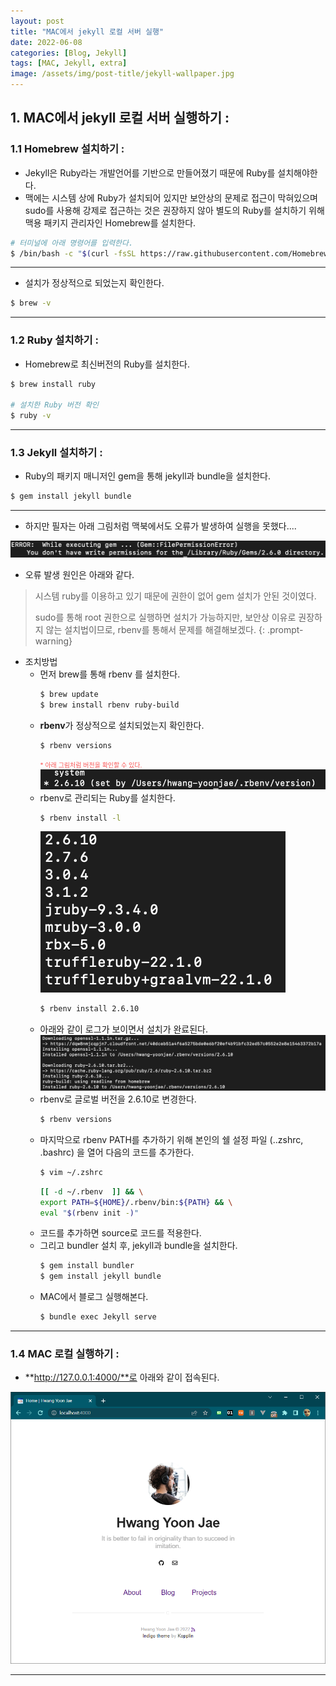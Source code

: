 ```yaml
---
layout: post
title: "MAC에서 jekyll 로컬 서버 실행"
date: 2022-06-08
categories: [Blog, Jekyll]
tags: [MAC, Jekyll, extra]
image: /assets/img/post-title/jekyll-wallpaper.jpg
---
```


## 1. MAC에서 jekyll 로컬 서버 실행하기 :
### 1.1 Homebrew 설치하기 :
- Jekyll은 Ruby라는 개발언어를 기반으로 만들어졌기 때문에 Ruby를 설치해야한다.
- 맥에는 시스템 상에 Ruby가 설치되어 있지만 보안상의 문제로 접근이 막혀있으며 sudo를 사용해 강제로 접근하는 것은 권장하지 않아 별도의 Ruby를 설치하기 위해 맥용 패키지 관리자인 Homebrew를 설치한다.

```bash
# 터미널에 아래 명령어를 입력한다.
$ /bin/bash -c "$(curl -fsSL https://raw.githubusercontent.com/Homebrew/install/master/install.sh)"
```

* * *

- 설치가 정상적으로 되었는지 확인한다.

```bash
$ brew -v
```

* * *

### 1.2 Ruby 설치하기 :

- Homebrew로 최신버전의 Ruby를 설치한다.

```bash
$ brew install ruby

# 설치한 Ruby 버전 확인
$ ruby -v
```

* * *

### 1.3 Jekyll 설치하기 :

- Ruby의 패키지 매니저인 gem을 통해 jekyll과 bundle을 설치한다.

```bash
$ gem install jekyll bundle
```

* * *

- 하지만 필자는 아래 그림처럼 맥북에서도 오류가 발생하여 실행을 못했다....

![맥북 jekyll 설치 오류](/assets/img/post/local/맥북&#32;jekyll&#32;설치&#32;오류.png)

- 오류 발생 원인은 아래와 같다.

> 시스템 ruby를 이용하고 있기 때문에 권한이 없어 gem 설치가 안된 것이였다.
>
> sudo를 통해 root 권한으로 실행하면 설치가 가능하지만, 보안상 이유로 권장하지 않는 설치법이므로, rbenv를 통해서 문제를 해결해보겠다.
{: .prompt-warning}

* 조치방법
    + 먼저 brew를 통해 rbenv 를 설치한다.
      ```bash
      $ brew update
      $ brew install rbenv ruby-build
      ```
    + **rbenv**가 정상적으로 설치되었는지 확인한다.
      ```bash
      $ rbenv versions
      ```
      <span style="color:#FA5858; font-size:10px">* 아래 그림처럼 버전을 확인할 수 있다.</span>
      ![rbenv 정상 설치 확인](/assets/img/post/local/rbenv&#32;정상&#32;설치&#32;확인.png)
    + rbenv로 관리되는 Ruby를 설치한다.
      ```bash
      $ rbenv install -l
      ```
      ![설치할 수 Ruby 버전](/assets/img/post/local/설치할&#32;수&#32;Ruby&#32;버전.png)
      ```bash
      $ rbenv install 2.6.10
      ```
    + 아래와 같이 로그가 보이면서 설치가 완료된다.
      ![설치할 수 Ruby 버전 설치 로그](/assets/img/post/local/설치할&#32;수&#32;Ruby&#32;버전&#32;설치&#32;로그.png)
    + rbenv로 글로벌 버전을 2.6.10로 변경한다.
      ```bash
      $ rbenv versions
      ```
    + 마지막으로 rbenv PATH를 추가하기 위해 본인의 쉘 설정 파일 (..zshrc, .bashrc) 을 열어 다음의 코드를 추가한다.
      ```bash
      $ vim ~/.zshrc
      ```
      ```bash
      [[ -d ~/.rbenv  ]] && \
      export PATH=${HOME}/.rbenv/bin:${PATH} && \
      eval "$(rbenv init -)"
      ```
    + 코드를 추가하면 source로 코드를 적용한다.
    + 그리고 bundler 설치 후, jekyll과 bundle을 설치한다.
      ```bash
      $ gem install bundler
      $ gem install jekyll bundle
      ```
    + MAC에서 블로그 실행해본다.
      ```bash
      $ bundle exec Jekyll serve
      ```

* * *

### 1.4 MAC 로컬 실행하기 :
- **http://127.0.0.1:4000/**로 아래와 같이 접속된다.

![jekyll 로컬 실행화면](/assets/img/post/local/jekyll%20%EB%A1%9C%EC%BB%AC%20%EC%8B%A4%ED%96%89%ED%99%94%EB%A9%B4.PNG)

* * *